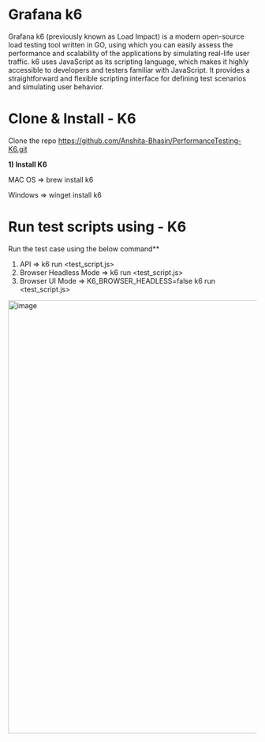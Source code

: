 # Grafana k6

Grafana k6 (previously known as Load Impact) is a modern open-source load testing tool written in GO, using which you can easily assess the performance and scalability of the applications by simulating real-life user traffic.
k6 uses JavaScript as its scripting language, which makes it highly accessible to developers and testers familiar with JavaScript. It provides a straightforward and flexible scripting interface for defining test scenarios and simulating user behavior.


# Clone & Install - K6

Clone the repo https://github.com/Anshita-Bhasin/PerformanceTesting-K6.git

**1) Install K6**

MAC OS => brew install k6

Windows => winget install k6

# Run test scripts using - K6

 Run the test case using the below command**

1. API => k6 run <test_script.js>
2. Browser Headless Mode => k6 run <test_script.js>
3. Browser UI Mode => K6_BROWSER_HEADLESS=false k6 run <test_script.js>

<img width="877" alt="image" src="https://github.com/Anshita-Bhasin/k6_examples/assets/10338077/1244a47d-0741-435a-a2f8-6758b3bcfdea">

